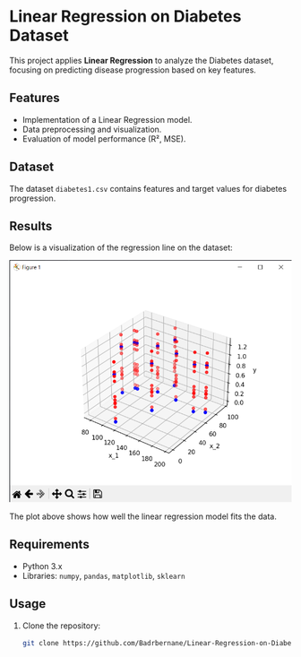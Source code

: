 # Linear Regression on Diabetes Dataset

This project applies **Linear Regression** to analyze the Diabetes dataset, focusing on predicting disease progression based on key features.

## Features
- Implementation of a Linear Regression model.
- Data preprocessing and visualization.
- Evaluation of model performance (R², MSE).

## Dataset
The dataset `diabetes1.csv` contains features and target values for diabetes progression.

## Results
Below is a visualization of the regression line on the dataset:

![Regression Plot](images/first.png)

The plot above shows how well the linear regression model fits the data.

## Requirements
- Python 3.x
- Libraries: `numpy`, `pandas`, `matplotlib`, `sklearn`

## Usage
1. Clone the repository:
   ```bash
   git clone https://github.com/Badrbernane/Linear-Regression-on-Diabetes-Dataset-.git
